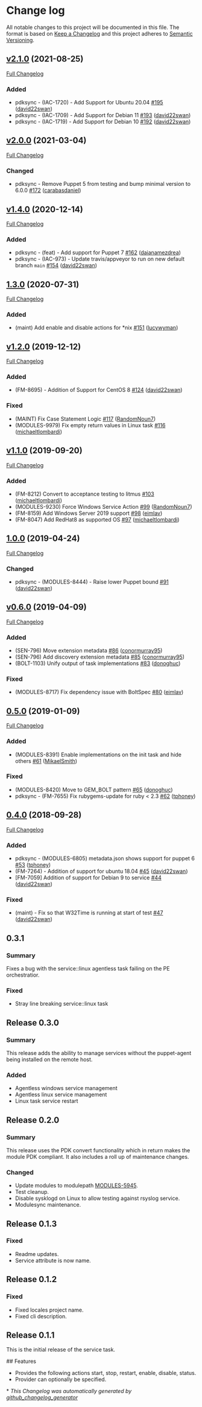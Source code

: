 # Change log

All notable changes to this project will be documented in this file. The format is based on [Keep a Changelog](http://keepachangelog.com/en/1.0.0/) and this project adheres to [Semantic Versioning](http://semver.org).

## [v2.1.0](https://github.com/puppetlabs/puppetlabs-service/tree/v2.1.0) (2021-08-25)

[Full Changelog](https://github.com/puppetlabs/puppetlabs-service/compare/v2.0.0...v2.1.0)

### Added

- pdksync - \(IAC-1720\) - Add Support for Ubuntu 20.04 [\#195](https://github.com/puppetlabs/puppetlabs-service/pull/195) ([david22swan](https://github.com/david22swan))
- pdksync - \(IAC-1709\) - Add Support for Debian 11 [\#193](https://github.com/puppetlabs/puppetlabs-service/pull/193) ([david22swan](https://github.com/david22swan))
- pdksync - \(IAC-1719\) - Add Support for Debian 10 [\#192](https://github.com/puppetlabs/puppetlabs-service/pull/192) ([david22swan](https://github.com/david22swan))

## [v2.0.0](https://github.com/puppetlabs/puppetlabs-service/tree/v2.0.0) (2021-03-04)

[Full Changelog](https://github.com/puppetlabs/puppetlabs-service/compare/v1.4.0...v2.0.0)

### Changed

- pdksync - Remove Puppet 5 from testing and bump minimal version to 6.0.0 [\#172](https://github.com/puppetlabs/puppetlabs-service/pull/172) ([carabasdaniel](https://github.com/carabasdaniel))

## [v1.4.0](https://github.com/puppetlabs/puppetlabs-service/tree/v1.4.0) (2020-12-14)

[Full Changelog](https://github.com/puppetlabs/puppetlabs-service/compare/1.3.0...v1.4.0)

### Added

- pdksync - \(feat\) - Add support for Puppet 7 [\#162](https://github.com/puppetlabs/puppetlabs-service/pull/162) ([daianamezdrea](https://github.com/daianamezdrea))
- pdksync - \(IAC-973\) - Update travis/appveyor to run on new default branch `main` [\#154](https://github.com/puppetlabs/puppetlabs-service/pull/154) ([david22swan](https://github.com/david22swan))

## [1.3.0](https://github.com/puppetlabs/puppetlabs-service/tree/1.3.0) (2020-07-31)

[Full Changelog](https://github.com/puppetlabs/puppetlabs-service/compare/v1.2.0...1.3.0)

### Added

- \(maint\) Add enable and disable actions for \*nix [\#151](https://github.com/puppetlabs/puppetlabs-service/pull/151) ([lucywyman](https://github.com/lucywyman))

## [v1.2.0](https://github.com/puppetlabs/puppetlabs-service/tree/v1.2.0) (2019-12-12)

[Full Changelog](https://github.com/puppetlabs/puppetlabs-service/compare/v1.1.0...v1.2.0)

### Added

- \(FM-8695\) - Addition of Support for CentOS 8 [\#124](https://github.com/puppetlabs/puppetlabs-service/pull/124) ([david22swan](https://github.com/david22swan))

### Fixed

- \(MAINT\) Fix Case Statement Logic [\#117](https://github.com/puppetlabs/puppetlabs-service/pull/117) ([RandomNoun7](https://github.com/RandomNoun7))
- \(MODULES-9979\) Fix empty return values in Linux task [\#116](https://github.com/puppetlabs/puppetlabs-service/pull/116) ([michaeltlombardi](https://github.com/michaeltlombardi))

## [v1.1.0](https://github.com/puppetlabs/puppetlabs-service/tree/v1.1.0) (2019-09-20)

[Full Changelog](https://github.com/puppetlabs/puppetlabs-service/compare/1.0.0...v1.1.0)

### Added

- \(FM-8212\) Convert to acceptance testing to litmus [\#103](https://github.com/puppetlabs/puppetlabs-service/pull/103) ([michaeltlombardi](https://github.com/michaeltlombardi))
- \(MODULES-9230\) Force Windows Service Action [\#99](https://github.com/puppetlabs/puppetlabs-service/pull/99) ([RandomNoun7](https://github.com/RandomNoun7))
- \(FM-8159\) Add Windows Server 2019 support [\#98](https://github.com/puppetlabs/puppetlabs-service/pull/98) ([eimlav](https://github.com/eimlav))
- \(FM-8047\) Add RedHat8 as supported OS [\#97](https://github.com/puppetlabs/puppetlabs-service/pull/97) ([michaeltlombardi](https://github.com/michaeltlombardi))

## [1.0.0](https://github.com/puppetlabs/puppetlabs-service/tree/1.0.0) (2019-04-24)

[Full Changelog](https://github.com/puppetlabs/puppetlabs-service/compare/v0.6.0...1.0.0)

### Changed

- pdksync - \(MODULES-8444\) - Raise lower Puppet bound [\#91](https://github.com/puppetlabs/puppetlabs-service/pull/91) ([david22swan](https://github.com/david22swan))

## [v0.6.0](https://github.com/puppetlabs/puppetlabs-service/tree/v0.6.0) (2019-04-09)

[Full Changelog](https://github.com/puppetlabs/puppetlabs-service/compare/0.5.0...v0.6.0)

### Added

- \(SEN-796\) Move extension metadata [\#86](https://github.com/puppetlabs/puppetlabs-service/pull/86) ([conormurray95](https://github.com/conormurray95))
- \(SEN-796\) Add discovery extension metadata [\#85](https://github.com/puppetlabs/puppetlabs-service/pull/85) ([conormurray95](https://github.com/conormurray95))
- \(BOLT-1103\) Unify output of task implementations [\#83](https://github.com/puppetlabs/puppetlabs-service/pull/83) ([donoghuc](https://github.com/donoghuc))

### Fixed

- \(MODULES-8717\) Fix dependency issue with BoltSpec [\#80](https://github.com/puppetlabs/puppetlabs-service/pull/80) ([eimlav](https://github.com/eimlav))

## [0.5.0](https://github.com/puppetlabs/puppetlabs-service/tree/0.5.0) (2019-01-09)

[Full Changelog](https://github.com/puppetlabs/puppetlabs-service/compare/0.4.0...0.5.0)

### Added

- \(MODULES-8391\) Enable implementations on the init task and hide others [\#61](https://github.com/puppetlabs/puppetlabs-service/pull/61) ([MikaelSmith](https://github.com/MikaelSmith))

### Fixed

- \(MODULES-8420\) Move to GEM\_BOLT pattern [\#65](https://github.com/puppetlabs/puppetlabs-service/pull/65) ([donoghuc](https://github.com/donoghuc))
- pdksync - \(FM-7655\) Fix rubygems-update for ruby \< 2.3 [\#62](https://github.com/puppetlabs/puppetlabs-service/pull/62) ([tphoney](https://github.com/tphoney))

## [0.4.0](https://github.com/puppetlabs/puppetlabs-service/tree/0.4.0) (2018-09-28)

[Full Changelog](https://github.com/puppetlabs/puppetlabs-service/compare/0.3.1...0.4.0)

### Added

- pdksync - \(MODULES-6805\) metadata.json shows support for puppet 6 [\#53](https://github.com/puppetlabs/puppetlabs-service/pull/53) ([tphoney](https://github.com/tphoney))
- \(FM-7264\) - Addition of support for ubuntu 18.04 [\#45](https://github.com/puppetlabs/puppetlabs-service/pull/45) ([david22swan](https://github.com/david22swan))
- \[FM-7059\] Addition of support for Debian 9 to service [\#44](https://github.com/puppetlabs/puppetlabs-service/pull/44) ([david22swan](https://github.com/david22swan))

### Fixed

- \(maint\) - Fix so that W32Time is running at start of test [\#47](https://github.com/puppetlabs/puppetlabs-service/pull/47) ([david22swan](https://github.com/david22swan))

## 0.3.1
### Summary
Fixes a bug with the service::linux agentless task failing on the PE orchestratior.

### Fixed
- Stray line breaking service::linux task

## Release 0.3.0
### Summary
This release adds the ability to manage services without the puppet-agent being installed on the remote host.

### Added
- Agentless windows service management
- Agentless linux service management
- Linux task service restart

## Release 0.2.0
### Summary
This release uses the PDK convert functionality which in return makes the module PDK compliant. It also includes a roll up of maintenance changes.

### Changed
- Update modules to modulepath [MODULES-5945](https://tickets.puppetlabs.com/browse/MODULES-5945).
- Test cleanup.
- Disable sysklogd on Linux to allow testing against rsyslog service.
- Modulesync maintenance.

## Release 0.1.3

### Fixed
- Readme updates.
- Service attribute is now name.

## Release 0.1.2

### Fixed
- Fixed locales project name.
- Fixed cli description.

## Release 0.1.1
This is the initial release of the service task.

## Features
- Provides the following actions start, stop, restart, enable, disable, status.
- Provider can optionally be specified.


\* *This Changelog was automatically generated by [github_changelog_generator](https://github.com/github-changelog-generator/github-changelog-generator)*
